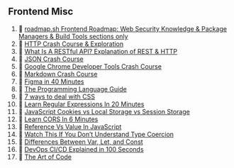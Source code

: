 ## Frontend Misc

1. 🔵 [roadmap.sh Frontend Roadmap: Web Security Knowledge & Package Managers & Build Tools sections only](https://roadmap.sh/frontend)
2. 🔵 [HTTP Crash Course & Exploration](https://www.youtube.com/watch?v=iYM2zFP3Zn0)
3. 🔵 [What Is A RESTful API? Explanation of REST & HTTP](https://www.youtube.com/watch?v=Q-BpqyOT3a8)
4. 🔵 [JSON Crash Course](https://www.youtube.com/watch?v=wI1CWzNtE-M)
5. 🔵 [Google Chrome Developer Tools Crash Course](https://www.youtube.com/watch?v=x4q86IjJFag)
6. 🔵 [Markdown Crash Course](https://www.youtube.com/watch?v=HUBNt18RFbo)
7. 🔵 [Figma in 40 Minutes](https://www.youtube.com/watch?v=4W4LvJnNegA)
8. 🔵 [The Programming Language Guide](https://www.youtube.com/watch?v=2lVDktWK-pc)
9. 🔵 [7 ways to deal with CSS](https://www.youtube.com/watch?v=ouncVBiye_M)
10. 🔵 [Learn Regular Expressions In 20 Minutes](https://www.youtube.com/watch?v=rhzKDrUiJVk)
11. 🔵 [JavaScript Cookies vs Local Storage vs Session Storage](https://www.youtube.com/watch?v=GihQAC1I39Q)
12. 🔵 [Learn CORS In 6 Minutes](https://www.youtube.com/watch?v=PNtFSVU-YTI)
13. 🔵 [Reference Vs Value In JavaScript](https://www.youtube.com/watch?v=-hBJz2PPIVE)
14. 🔵 [Watch This If You Don’t Understand Type Coercion](https://www.youtube.com/watch?v=GKJh3vdat8A)
15. 🔵 [Differences Between Var, Let, and Const](https://www.youtube.com/watch?v=9WIJQDvt4Us)
16. 🔵 [DevOps CI/CD Explained in 100 Seconds](https://www.youtube.com/watch?v=scEDHsr3APg)
17. 🔵 [The Art of Code](https://www.youtube.com/watch?v=6avJHaC3C2U)
